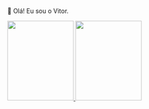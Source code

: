 👋 Olá! Eu sou o Vitor.
<div>
  <a href="https://github.com/VitoD09">
    <img height="180em" width="150em" src="https://github-readme-stats.vercel.app/api?username=VitoD09&show_icons=true&theme=dark&include_all_commits=true&count_private=true"/>
    <img height="180em" width="150em" src="https://github-readme-stats.vercel.app/api/top-langs/?username=VitoD09&layout=compact&langs_count=16&theme=dark"/>
  </a>
</div>
